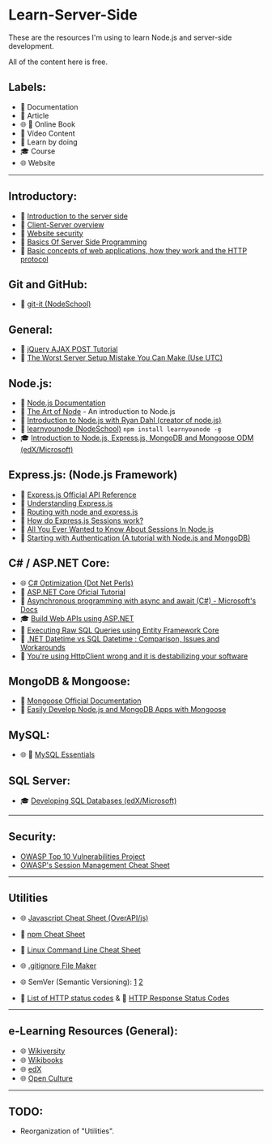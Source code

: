 # Learn-Server-Side
These are the resources I'm using to learn Node.js and server-side development.

All of the content here is free.


## Labels:
  - :green_book: Documentation
  - :page_with_curl: Article
  - :globe_with_meridians: :blue_book: Online Book
  - :movie_camera: Vídeo Content
  - :triangular_ruler: Learn by doing
  - :mortar_board: Course
  - :globe_with_meridians: Website
  
***

## Introductory:

  - :page_with_curl: [Introduction to the server side](https://developer.mozilla.org/en-US/docs/Learn/Server-side/First_steps/Introduction)
  - :page_with_curl: [Client-Server overview](https://developer.mozilla.org/en-US/docs/Learn/Server-side/First_steps/Client-Server_overview)
  - :page_with_curl: [Website security](https://developer.mozilla.org/en-US/docs/Learn/Server-side/First_steps/Website_security)
  - :movie_camera: [Basics Of Server Side Programming](https://www.youtube.com/watch?v=nhZMH8oX6xI)
  - :movie_camera: [Basic concepts of web applications, how they work and the HTTP protocol](https://www.youtube.com/watch?v=RsQ1tFLwldY)


## Git and GitHub:

  - :triangular_ruler: [git-it (NodeSchool)](https://github.com/jlord/git-it-electron)


## General:

  - :page_with_curl: [jQuery AJAX POST Tutorial](https://www.airpair.com/js/jquery-ajax-post-tutorial)
  - :page_with_curl: [The Worst Server Setup Mistake You Can Make (Use UTC)](http://yellerapp.com/posts/2015-01-12-the-worst-server-setup-you-can-make.html)


## Node.js:

  - :green_book: [Node.js Documentation](https://nodejs.org/en/docs/)
  - :page_with_curl: [The Art of Node](https://github.com/maxogden/art-of-node) - An introduction to Node.js
  - :movie_camera: [Introduction to Node.js with Ryan Dahl (creator of node.js)](https://www.youtube.com/watch?v=jo_B4LTHi3I)
  - :triangular_ruler: [learnyounode (NodeSchool)](https://github.com/workshopper/learnyounode) ```npm install learnyounode -g```
  - :mortar_board: [Introduction to Node.js, Express.js, MongoDB and Mongoose ODM (edX/Microsoft)](https://www.edx.org/course/introduction-node-js-microsoft-dev283x)


## Express.js: (Node.js Framework)

  - :green_book: [Express.js Official API Reference](https://expressjs.com/en/api.html)
  - :page_with_curl: [Understanding Express.js](http://evanhahn.com/understanding-express/)
  - :movie_camera: [Routing with node and express.js](https://www.youtube.com/watch?v=xEDpRbJtlKA)
  - :page_with_curl: [How do Express.js Sessions work?](https://nodewebapps.com/2017/06/18/how-do-nodejs-sessions-work/)
  - :page_with_curl: [All You Ever Wanted to Know About Sessions In Node.js](https://stormpath.com/blog/everything-you-ever-wanted-to-know-about-node-dot-js-sessions)
  - :page_with_curl: [Starting with Authentication (A tutorial with Node.js and MongoDB)](https://medium.com/of-all-things-tech-progress/starting-with-authentication-a-tutorial-with-node-js-and-mongodb-25d524ca0359)


## C# / ASP.NET Core:

  - :globe_with_meridians: [C# Optimization (Dot Net Perls)](https://www.dotnetperls.com/optimization)
  - :green_book: [ASP.NET Core Oficial Tutorial](https://docs.microsoft.com/en-us/aspnet/core)
  - :green_book: [Asynchronous programming with async and await (C#) - Microsoft's Docs](https://docs.microsoft.com/en-us/dotnet/csharp/programming-guide/concepts/async/index)
  - :mortar_board: [Build Web APIs using ASP.NET](https://www.edx.org/course/build-web-apis-using-aspnet)
  - :page_with_curl: [Executing Raw SQL Queries using Entity Framework Core](https://www.learnentityframeworkcore.com/raw-sql)
  - :page_with_curl: [.NET Datetime vs SQL Datetime : Comparison, Issues and Workarounds](https://codewala.net/2017/06/21/net-datetime-vs-sql-datetime-comparison-issues-and-workarounds/)
  - :page_with_curl: [You're using HttpClient wrong and it is destabilizing your software](https://aspnetmonsters.com/2016/08/2016-08-27-httpclientwrong/)


## MongoDB & Mongoose:

  - :green_book: [Mongoose Official Documentation](http://mongoosejs.com/docs/)
  - :page_with_curl: [Easily Develop Node.js and MongoDB Apps with Mongoose](https://scotch.io/tutorials/using-mongoosejs-in-node-js-and-mongodb-applications)


## MySQL:

  - :globe_with_meridians: :blue_book: [MySQL Essentials](http://www.techotopia.com/index.php/MySQL_Essentials)
  
  
## SQL Server:

  - :mortar_board: [Developing SQL Databases (edX/Microsoft)](https://www.edx.org/course/developing-sql-databases-microsoft-dat215-1x-2)


***


## Security:

  - [OWASP Top 10 Vulnerabilities Project](https://www.owasp.org/index.php/Category:OWASP_Top_Ten_Project)
  - [OWASP's Session Management Cheat Sheet](https://www.owasp.org/index.php/Session_Management_Cheat_Sheet)


***


## Utilities

  - :globe_with_meridians: [Javascript Cheat Sheet (OverAPI/js)](http://overapi.com/javascript/)
  
  - :green_book: [npm Cheat Sheet](https://www.cheatography.com/gregfinzer/cheat-sheets/node-package-manager/)
  
  - :green_book: [Linux Command Line Cheat Sheet](https://www.cheatography.com/davechild/cheat-sheets/linux-command-line/)
  
  - :globe_with_meridians: [.gitignore File Maker](https://www.gitignore.io/)
  
  - :globe_with_meridians: SemVer (Semantic Versioning): [1](https://semver.org/) [2](https://www.sitepoint.com/semantic-versioning-why-you-should-using/)
  
  - :page_with_curl: [List of HTTP status codes](https://en.wikipedia.org/wiki/List_of_HTTP_status_codes?wteswitched=1) & :page_with_curl: [HTTP Response Status Codes](https://developer.yahoo.com/social/rest_api_guide/http-response-codes.html)

***

## e-Learning Resources (General):
  
   - :globe_with_meridians: [Wikiversity](https://en.wikiversity.org/wiki/Wikiversity:Main_Page)
   - :globe_with_meridians: [Wikibooks](https://en.wikibooks.org/wiki/Main_Page)
   - :globe_with_meridians: [edX](https://www.edx.org/)
   - :globe_with_meridians: [Open Culture](http://www.openculture.com/)
 
 ***
 
 ## TODO: 
 
   - Reorganization of "Utilities".
  
